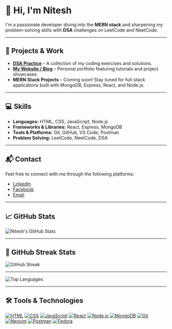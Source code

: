 # 👋 Hi, I'm Nitesh

I'm a passionate developer diving into the **MERN stack** and sharpening my problem-solving skills with **DSA** challenges on LeetCode and NeetCode.

---

## 🔗 Projects & Work

- **[DSA Practice](https://github.com/Nitesh0434/DSA-practice)** – A collection of my coding exercises and solutions.
- **[My Website / Blog](https://niteshkamat.com.np)** – Personal portfolio featuring tutorials and project showcases.
- **MERN Stack Projects** – Coming soon! Stay tuned for full-stack applications built with MongoDB, Express, React, and Node.js.

---

## 💻 Skills

- **Languages:** HTML, CSS, JavaScript, Node.js
- **Frameworks & Libraries:** React, Express, MongoDB
- **Tools & Platforms:** Git, GitHub, VS Code, Postman
- **Problem Solving:** LeetCode, NeetCode, DSA

---

## 📬 Contact

Feel free to connect with me through the following platforms:

- [LinkedIn](https://www.linkedin.com/in/nitesh-kamat-0aab83375)
- [Facebook](https://www.facebook.com/nitesh.kamat11)
- [Email](mailto:nitesh0434@gmail.com)

---

## 📈 GitHub Stats

![Nitesh's GitHub Stats](https://github-readme-stats.vercel.app/api?username=Nitesh0434&show_icons=true&hide=prs&count_private=true&theme=radical&cache_seconds=1800)

---

## 🧠 GitHub Streak Stats

![GitHub Streak](https://github-readme-streak-stats.herokuapp.com/?user=Nitesh0434&theme=radical&cache_seconds=1800)

---

![Top Languages](https://github-readme-stats.vercel.app/api/top-langs/?username=Nitesh0434&layout=compact&theme=radical&cache_seconds=1800)

---

## 🛠️ Tools & Technologies

[![HTML](https://img.shields.io/badge/HTML-E34F26?style=for-the-badge&logo=html5&logoColor=white)](https://developer.mozilla.org/en-US/docs/Web/HTML "HTML")
[![CSS](https://img.shields.io/badge/CSS-1572B6?style=for-the-badge&logo=css3&logoColor=white)](https://developer.mozilla.org/en-US/docs/Web/CSS "CSS")
[![JavaScript](https://img.shields.io/badge/JavaScript-F7DF1E?style=for-the-badge&logo=javascript&logoColor=black)](https://developer.mozilla.org/en-US/docs/Web/JavaScript "JavaScript")
[![React](https://img.shields.io/badge/React-61DAFB?style=for-the-badge&logo=react&logoColor=black)](https://reactjs.org/ "React")
[![Node.js](https://img.shields.io/badge/Node.js-339933?style=for-the-badge&logo=node.js&logoColor=white)](https://nodejs.org/ "Node.js")
[![MongoDB](https://img.shields.io/badge/MongoDB-47A248?style=for-the-badge&logo=mongodb&logoColor=white)](https://www.mongodb.com/ "MongoDB")
[![Git](https://img.shields.io/badge/Git-F05032?style=for-the-badge&logo=git&logoColor=white)](https://git-scm.com/ "Git")
[![Neovim](https://img.shields.io/badge/Neovim-57A143?style=for-the-badge&logo=neovim&logoColor=white)](https://neovim.io/ "Neovim")
[![Postman](https://img.shields.io/badge/Postman-FF6C37?style=for-the-badge&logo=postman&logoColor=white)](https://www.postman.com/ "Postman")
[![Fedora](https://img.shields.io/badge/Fedora-294172?style=for-the-badge&logo=fedora&logoColor=white)](https://getfedora.org/ "Fedora")







